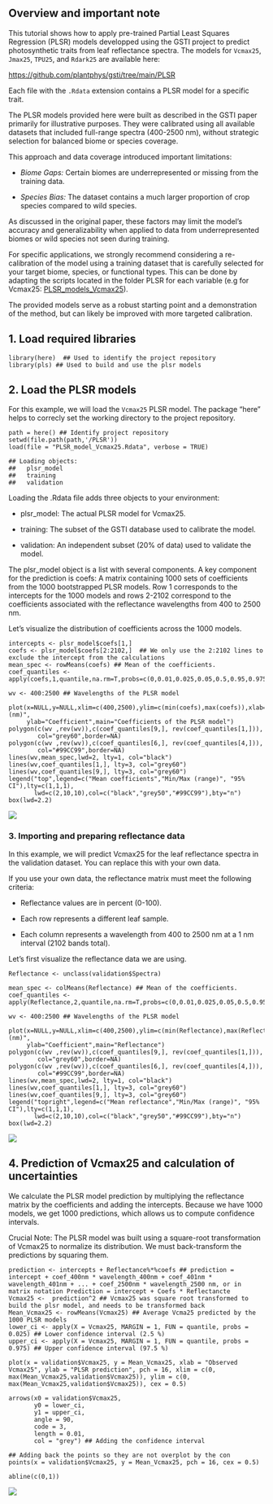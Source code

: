 ## Overview and important note

This tutorial shows how to apply pre-trained Partial Least Squares
Regression (PLSR) models developped using the GSTI project to predict
photosynthetic traits from leaf reflectance spectra. The models for
`Vcmax25`, `Jmax25`, `TPU25`, and `Rdark25` are available here:

<https://github.com/plantphys/gsti/tree/main/PLSR>

Each file with the `.Rdata` extension contains a PLSR model for a
specific trait.

The PLSR models provided here were built as described in the GSTI paper
primarily for illustrative purposes. They were calibrated using all
available datasets that included full-range spectra (400-2500 nm),
without strategic selection for balanced biome or species coverage.

This approach and data coverage introduced important limitations:

-   *Biome Gaps:* Certain biomes are underrepresented or missing from
    the training data.

-   *Species Bias:* The dataset contains a much larger proportion of
    crop species compared to wild species.

As discussed in the original paper, these factors may limit the model’s
accuracy and generalizability when applied to data from underrepresented
biomes or wild species not seen during training.

For specific applications, we strongly recommend considering a
re-calibration of the model using a training dataset that is carefully
selected for your target biome, species, or functional types. This can
be done by adapting the scripts located in the folder PLSR for each
variable (e.g for Vcmax25:
[PLSR\_models\_Vcmax25](https://github.com/plantphys/gsti/blob/main/PLSR/PLSR_models_Vcmax25.R)).

The provided models serve as a robust starting point and a demonstration
of the method, but can likely be improved with more targeted
calibration.

## 1. Load required libraries

    library(here)  ## Used to identify the project repository
    library(pls) ## Used to build and use the plsr models

## 2. Load the PLSR models

For this example, we will load the `Vcmax25` PLSR model. The package
“here” helps to correcly set the working directory to the project
repository.

    path = here() ## Identify project repository
    setwd(file.path(path,'/PLSR'))
    load(file = "PLSR_model_Vcmax25.Rdata", verbose = TRUE) 

    ## Loading objects:
    ##   plsr_model
    ##   training
    ##   validation

Loading the .Rdata file adds three objects to your environment:

-   plsr\_model: The actual PLSR model for Vcmax25.

-   training: The subset of the GSTI database used to calibrate the
    model.

-   validation: An independent subset (20% of data) used to validate the
    model.

The plsr\_model object is a list with several components. A key
component for the prediction is coefs: A matrix containing 1000 sets of
coefficients from the 1000 bootstrapped PLSR models. Row 1 corresponds
to the intercepts for the 1000 models and rows 2-2102 correspond to the
coefficients associated with the reflectance wavelengths from 400 to
2500 nm.

Let’s visualize the distribution of coefficients across the 1000 models.

    intercepts <- plsr_model$coefs[1,]
    coefs <- plsr_model$coefs[2:2102,]  ## We only use the 2:2102 lines to exclude the intercept from the calculations
    mean_spec <- rowMeans(coefs) ## Mean of the coefficients.  
    coef_quantiles <- apply(coefs,1,quantile,na.rm=T,probs=c(0,0.01,0.025,0.05,0.5,0.95,0.975,0.99,1))

    wv <- 400:2500 ## Wavelengths of the PLSR model

    plot(x=NULL,y=NULL,xlim=c(400,2500),ylim=c(min(coefs),max(coefs)),xlab="Wavelength (nm)",
         ylab="Coefficient",main="Coefficients of the PLSR model")
    polygon(c(wv ,rev(wv)),c(coef_quantiles[9,], rev(coef_quantiles[1,])),
            col="grey60",border=NA)
    polygon(c(wv ,rev(wv)),c(coef_quantiles[6,], rev(coef_quantiles[4,])),
            col="#99CC99",border=NA)
    lines(wv,mean_spec,lwd=2, lty=1, col="black")
    lines(wv,coef_quantiles[1,], lty=3, col="grey60")
    lines(wv,coef_quantiles[9,], lty=3, col="grey60")
    legend("top",legend=c("Mean coefficients","Min/Max (range)", "95% CI"),lty=c(1,1,1),
           lwd=c(2,10,10),col=c("black","grey50","#99CC99"),bty="n")
    box(lwd=2.2)

![](Apply_PLSR_new_datasets_files/figure-markdown_strict/unnamed-chunk-3-1.png)

### 3. Importing and preparing reflectance data

In this example, we will predict Vcmax25 for the leaf reflectance
spectra in the validation dataset. You can replace this with your own
data.

If you use your own data, the reflectance matrix must meet the following
criteria:

-   Reflectance values are in percent (0-100).

-   Each row represents a different leaf sample.

-   Each column represents a wavelength from 400 to 2500 nm at a 1 nm
    interval (2102 bands total).

Let’s first visualize the reflectance data we are using.

    Reflectance <- unclass(validation$Spectra)

    mean_spec <- colMeans(Reflectance) ## Mean of the coefficients.  
    coef_quantiles <- apply(Reflectance,2,quantile,na.rm=T,probs=c(0,0.01,0.025,0.05,0.5,0.95,0.975,0.99,1))

    wv <- 400:2500 ## Wavelengths of the PLSR model

    plot(x=NULL,y=NULL,xlim=c(400,2500),ylim=c(min(Reflectance),max(Reflectance)),xlab="Wavelength (nm)",
         ylab="Coefficient",main="Reflectance")
    polygon(c(wv ,rev(wv)),c(coef_quantiles[9,], rev(coef_quantiles[1,])),
            col="grey60",border=NA)
    polygon(c(wv ,rev(wv)),c(coef_quantiles[6,], rev(coef_quantiles[4,])),
            col="#99CC99",border=NA)
    lines(wv,mean_spec,lwd=2, lty=1, col="black")
    lines(wv,coef_quantiles[1,], lty=3, col="grey60")
    lines(wv,coef_quantiles[9,], lty=3, col="grey60")
    legend("topright",legend=c("Mean reflectance","Min/Max (range)", "95% CI"),lty=c(1,1,1),
           lwd=c(2,10,10),col=c("black","grey50","#99CC99"),bty="n")
    box(lwd=2.2)

![](Apply_PLSR_new_datasets_files/figure-markdown_strict/unnamed-chunk-4-1.png)

## 4. Prediction of Vcmax25 and calculation of uncertainties

We calculate the PLSR model prediction by multiplying the reflectance
matrix by the coefficients and adding the intercepts. Because we have
1000 models, we get 1000 predictions, which allows us to compute
confidence intervals.

Crucial Note: The PLSR model was built using a square-root
transformation of Vcmax25 to normalize its distribution. We must
back-transform the predictions by squaring them.

    prediction <- intercepts + Reflectance%*%coefs ## prediction = intercept + coef_400nm * wavelength_400nm + coef_401nm * wavelength_401nm + ... + coef_2500nm * wavelength_2500 nm, or in matrix notation Prediction = intercept + Coefs * Reflectancte 
    Vcmax25 <-  prediction^2 ## Vcmax25 was square root transformed to build the plsr model, and needs to be transformed back 
    Mean_Vcmax25 <- rowMeans(Vcmax25) ## Average Vcma25 predicted by the 1000 PLSR models
    lower_ci <- apply(X = Vcmax25, MARGIN = 1, FUN = quantile, probs = 0.025) ## Lower confidence interval (2.5 %)
    upper_ci <- apply(X = Vcmax25, MARGIN = 1, FUN = quantile, probs = 0.975) ## Upper confidence interval (97.5 %)

    plot(x = validation$Vcmax25, y = Mean_Vcmax25, xlab = "Observed Vcmax25", ylab = "PLSR prediction", pch = 16, xlim = c(0, max(Mean_Vcmax25,validation$Vcmax25)), ylim = c(0, max(Mean_Vcmax25,validation$Vcmax25)), cex = 0.5)

    arrows(x0 = validation$Vcmax25, 
           y0 = lower_ci, 
           y1 = upper_ci, 
           angle = 90, 
           code = 3, 
           length = 0.01,
           col = "grey") ## Adding the confidence interval

    ## Adding back the points so they are not overplot by the con
    points(x = validation$Vcmax25, y = Mean_Vcmax25, pch = 16, cex = 0.5)

    abline(c(0,1))

![](Apply_PLSR_new_datasets_files/figure-markdown_strict/unnamed-chunk-5-1.png)
